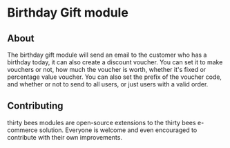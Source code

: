 # Birthday Gift module

## About
The birthday gift module will send an email to the customer who has a birthday today, it can also create a discount voucher.  You can set it to make vouchers or not, how much the voucher is worth, whether it's fixed or percentage value voucher. You can also set the prefix of the voucher code, and whether or not to send to all users, or just users with a valid order.

## Contributing
thirty bees modules are open-source extensions to the thirty bees e-commerce solution. Everyone is welcome and even encouraged to contribute with their own improvements.
